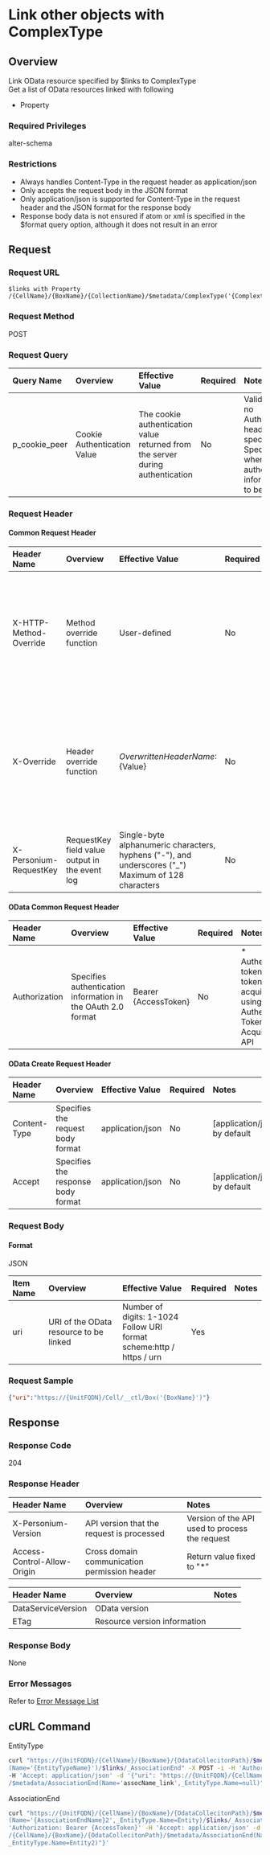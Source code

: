 # Link other objects with ComplexType

## Overview

Link OData resource specified by $links to ComplexType  
Get a list of OData resources linked with following  

* Property

### Required Privileges

alter-schema

### Restrictions

* Always handles Content-Type in the request header as application/json
* Only accepts the request body in the JSON format
* Only application/json is supported for Content-Type in the request header and the JSON format for the response body
* Response body data is not ensured if atom or xml is specified in the $format query option, although it does not result in an error


## Request

### Request URL

```
$links with Property
/{CellName}/{BoxName}/{CollectionName}/$metadata/ComplexType('{ComplextypeName}')/$links/_Property
```

### Request Method

POST

### Request Query

|Query Name|Overview|Effective Value|Required|Notes|
|:--|:--|:--|:--|:--|
|p_cookie_peer|Cookie Authentication Value|The cookie authentication value returned from the server during authentication|No|Valid only if no Authorization header specified<br>Specify this when cookie authentication information is to be used|

### Request Header

#### Common Request Header

|Header Name|Overview|Effective Value|Required|Notes|
|:--|:--|:--|:--|:--|
|X-HTTP-Method-Override|Method override function|User-defined|No|Specifying this value in a request with the POST method indicates that the specified value is used as the method|
|X-Override|Header override function|${OverwrittenHeaderName}:${Value}|No|The normal HTTP header value is overwritten. Specify multiple X-Override headers for the overwriting of multiple headers|
|X-Personium-RequestKey|RequestKey field value output in the event log|Single-byte alphanumeric characters, hyphens ("-"), and underscores ("_")<br>Maximum of 128 characters|No||

#### OData Common Request Header

|Header Name|Overview|Effective Value|Required|Notes|
|:--|:--|:--|:--|:--|
|Authorization|Specifies authentication information in the OAuth 2.0 format|Bearer {AccessToken}|No|* Authentication tokens are the tokens acquired using the Authentication Token Acquisition API|

#### OData Create Request Header

|Header Name|Overview|Effective Value|Required|Notes|
|:--|:--|:--|:--|:--|
|Content-Type|Specifies the request body format|application/json|No|[application/json] by default|
|Accept|Specifies the response body format|application/json|No|[application/json] by default|

### Request Body

#### Format

JSON

|Item Name|Overview|Effective Value|Required|Notes|
|:--|:--|:--|:--|:--|
|uri|URI of the OData resource to be linked|Number of digits: 1-1024<br>Follow URI format<br>scheme:http / https / urn|Yes||

### Request Sample

```JSON
{"uri":"https://{UnitFQDN}/Cell/__ctl/Box('{BoxName}')"}
```


## Response

### Response Code

204

### Response Header

|Header Name|Overview|Notes|
|:--|:--|:--|
|X-Personium-Version|API version that the request is processed|Version of the API used to process the request|
|Access-Control-Allow-Origin|Cross domain communication permission header|Return value fixed to "*"|

|Header Name|Overview|Notes|
|:--|:--|:--|
|DataServiceVersion|OData version||
|ETag|Resource version information||

### Response Body

None

### Error Messages

Refer to [Error Message List](004_Error_Messages.md)


## cURL Command

EntityType

```sh
curl "https://{UnitFQDN}/{CellName}/{BoxName}/{OdataCollecitonPath}/$metadata/EntityType\
(Name='{EntityTypeName}')/$links/_AssociationEnd" -X POST -i -H 'Authorization: Bearer {AccessToken}' \
-H 'Accept: application/json' -d '{"uri": "https://{UnitFQDN}/{CellName}/{BoxName}/{OdataCollecitonPath}\
/$metadata/AssociationEnd(Name='assocName_link',_EntityType.Name=null)"}'
```

AssociationEnd

```sh
curl "https://{UnitFQDN}/{CellName}/{BoxName}/{OdataCollecitonPath}/$metadata/AssociationEnd\
(Name='{AssociationEndName}2',_EntityType.Name=Entity)/$links/_AssociationEnd" -X POST -i -H \
'Authorization: Bearer {AccessToken}' -H 'Accept: application/json' -d '{"uri": "https://{UnitFQDN}\
/{CellName}/{BoxName}/{OdataCollecitonPath}/$metadata/AssociationEnd(Name='{AssociationEndName}_link',\
_EntityType.Name=Entity2)"}'
```



